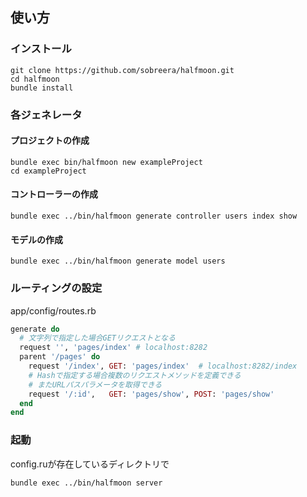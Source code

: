 ## 使い方

### インストール

```
git clone https://github.com/sobreera/halfmoon.git
cd halfmoon
bundle install
```

### 各ジェネレータ

#### プロジェクトの作成

```
bundle exec bin/halfmoon new exampleProject
cd exampleProject
```

#### コントローラーの作成

    bundle exec ../bin/halfmoon generate controller users index show

#### モデルの作成

    bundle exec ../bin/halfmoon generate model users

### ルーティングの設定

app/config/routes.rb
```ruby
generate do
  # 文字列で指定した場合GETリクエストとなる
  request '', 'pages/index' # localhost:8282
  parent '/pages' do
    request '/index', GET: 'pages/index'  # localhost:8282/index
    # Hashで指定する場合複数のリクエストメソッドを定義できる
    # またURLパスパラメータを取得できる
    request '/:id',   GET: 'pages/show', POST: 'pages/show'
  end
end
```

### 起動

config.ruが存在しているディレクトリで

    bundle exec ../bin/halfmoon server
